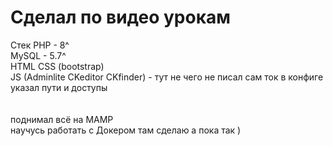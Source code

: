 # Сделал по видео урокам

Стек 
PHP - 8^ <br>
MySQL - 5.7^ <br>
HTML CSS (bootstrap) <br>
JS (Adminlite CKeditor CKfinder) - тут не чего не писал сам ток в конфиге указал пути и доступы <br>
<br><br>
поднимал всё на MAMP<br>
научусь работать с Докером там сделаю а пока так ) 
